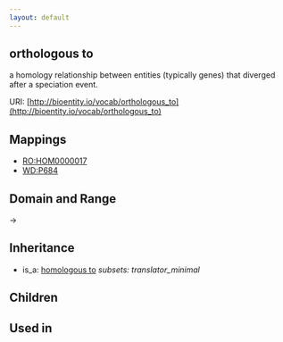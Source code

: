 ```yaml
---
layout: default
---
```


## orthologous to


a homology relationship between entities (typically genes) that diverged after a speciation event.

URI: [http://bioentity.io/vocab/orthologous_to](http://bioentity.io/vocab/orthologous_to)
## Mappings

 * [RO:HOM0000017](http://purl.obolibrary.org/obo/RO_HOM0000017)
 * [WD:P684](http://purl.obolibrary.org/obo/WD_P684)

## Domain and Range

 -> 

## Inheritance

 *  is_a: [homologous to](homologous_to.html) *subsets: translator_minimal*

## Children


## Used in

